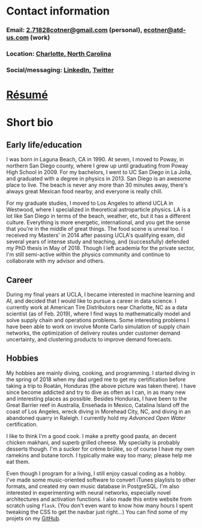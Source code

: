 # Contact information
### Email: [2.71828cotner@gmail.com](mailto:2.71828cotner@gmail.com) (personal), [ecotner@atd-us.com](mailto:ecotner@atd-us.com) (work)
### Location: [Charlotte, North Carolina](https://www.google.com/maps/place/Charlotte,+NC/@35.2033533,-80.9799123,11z/data=!3m1!4b1!4m5!3m4!1s0x88541fc4fc381a81:0x884650e6bf43d164!8m2!3d35.2270869!4d-80.8431267)
### Social/messaging: [LinkedIn](https://www.linkedin.com/in/eric-cotner-4a919b25/), [Twitter](https://twitter.com/ericthewizard)

# [Résumé](/resume)


# Short bio
## Early life/education
I was born in Laguna Beach, CA in 1990. At seven, I moved to Poway, in northern San Diego county, where I grew up until graduating from Poway High School in 2009. For my bachelors, I went to UC San Diego in La Jolla, and graduated with a degree in physics in 2013. San Diego is an awesome place to live. The beach is never any more than 30 minutes away, there's always great Mexican food nearby, and everyone is really chill.

For my graduate studies, I moved to Los Angeles to attend UCLA in Westwood, where I specialized in theoretical astroparticle physics. LA is a lot like San Diego in terms of the beach, weather, etc, but it has a different culture. Everything is more energetic, international, and you get the sense that you're in the middle of great things. The food scene is unreal too. I received my Masters' in 2014 after passing UCLA's qualifying exam, did several years of intense study and teaching, and (successfully) defended my PhD thesis in May of 2018. Though I left academia for the private sector, I'm still semi-active within the physics community and continue to collaborate with my advisor and others.

## Career
During my final years at UCLA, I became interested in machine learning and AI, and decided that I would like to pursue a career in data science. I currently work at American Tire Distributors near Charlotte, NC as a data scientist (as of Feb. 2019), where I find ways to mathematically model and solve supply chain and operations problems. Some interesting problems I have been able to work on involve Monte Carlo simulation of supply chain networks, the optimization of delivery routes under customer demand uncertainty, and clustering products to improve demand forecasts.

## Hobbies
My hobbies are mainly diving, cooking, and programming. I started diving in the spring of 2018 when my dad urged me to get my certification before taking a trip to Roatán, Honduras (the above picture was taken there). I have since become addicted and try to dive as often as I can, in as many new and interesting places as possible. Besides Honduras, I have been to the Great Barrier reef in Australia, Enseñada in Mexico, Catalina Island off the coast of Los Angeles, wreck diving in Morehead City, NC, and diving in an abandoned quarry in Raleigh. I currently hold my _Advanced Open Water_ certification.

I like to think I'm a good cook. I make a pretty good pasta, an decent chicken makhani, and superb grilled cheese. My specialty is probably desserts though. I'm a sucker for crème brûlée, so of course I have my own ramekins and butane torch. I typically make way too many; please help me eat them.

Even though I program for a living, I still enjoy casual coding as a hobby. I've made some music-oriented software to convert iTunes playlists to other formats, and created my own music database in PostgreSQL. I'm also interested in experimenting with neural networks, especially novel architectures and activation functions. I also made this entire website from scratch using `flask`. (You don't even want to know how many hours I spent tweaking the CSS to get the navbar just right...) You can find some of my projets on my [GitHub](http://github.com/ecotner).